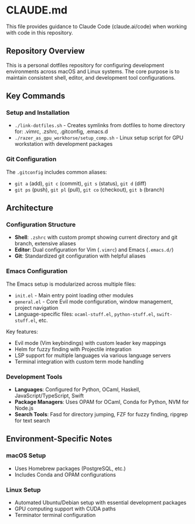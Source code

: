 # CLAUDE.md

This file provides guidance to Claude Code (claude.ai/code) when working with code in this repository.

## Repository Overview

This is a personal dotfiles repository for configuring development environments across macOS and Linux systems. The core purpose is to maintain consistent shell, editor, and development tool configurations.

## Key Commands

### Setup and Installation
- `./link-dotfiles.sh` - Creates symlinks from dotfiles to home directory for: .vimrc, .zshrc, .gitconfig, .emacs.d
- `./razer_as_gpu_workhorse/setup_comp.sh` - Linux setup script for GPU workstation with development packages

### Git Configuration  
The `.gitconfig` includes common aliases:
- `git a` (add), `git c` (commit), `git s` (status), `git d` (diff)
- `git ps` (push), `git pl` (pull), `git co` (checkout), `git b` (branch)

## Architecture

### Configuration Structure
- **Shell**: `.zshrc` with custom prompt showing current directory and git branch, extensive aliases
- **Editor**: Dual configuration for Vim (`.vimrc`) and Emacs (`.emacs.d/`)
- **Git**: Standardized git configuration with helpful aliases

### Emacs Configuration
The Emacs setup is modularized across multiple files:
- `init.el` - Main entry point loading other modules
- `general.el` - Core Evil mode configuration, window management, project navigation
- Language-specific files: `ocaml-stuff.el`, `python-stuff.el`, `swift-stuff.el`, etc.

Key features:
- Evil mode (Vim keybindings) with custom leader key mappings
- Helm for fuzzy finding with Projectile integration  
- LSP support for multiple languages via various language servers
- Terminal integration with custom term mode handling

### Development Tools
- **Languages**: Configured for Python, OCaml, Haskell, JavaScript/TypeScript, Swift
- **Package Managers**: Uses OPAM for OCaml, Conda for Python, NVM for Node.js
- **Search Tools**: Fasd for directory jumping, FZF for fuzzy finding, ripgrep for text search

## Environment-Specific Notes

### macOS Setup
- Uses Homebrew packages (PostgreSQL, etc.)
- Includes Conda and OPAM configurations

### Linux Setup  
- Automated Ubuntu/Debian setup with essential development packages
- GPU computing support with CUDA paths
- Terminator terminal configuration
